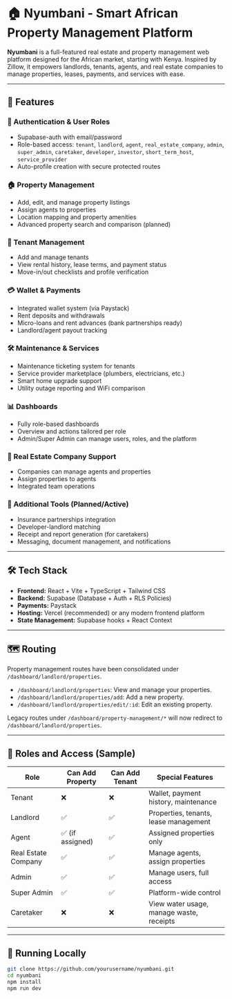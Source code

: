 # 🏠 Nyumbani - Smart African Property Management Platform

**Nyumbani** is a full-featured real estate and property management web platform designed for the African market, starting with Kenya. Inspired by Zillow, it empowers landlords, tenants, agents, and real estate companies to manage properties, leases, payments, and services with ease.

---

## 🚀 Features

### 🔑 Authentication & User Roles
- Supabase-auth with email/password
- Role-based access: `tenant`, `landlord`, `agent`, `real_estate_company`, `admin`, `super_admin`, `caretaker`, `developer`, `investor`, `short_term_host`, `service_provider`
- Auto-profile creation with secure protected routes

### 🏠 Property Management
- Add, edit, and manage property listings
- Assign agents to properties
- Location mapping and property amenities
- Advanced property search and comparison (planned)

### 👤 Tenant Management
- Add and manage tenants
- View rental history, lease terms, and payment status
- Move-in/out checklists and profile verification

### 💳 Wallet & Payments
- Integrated wallet system (via Paystack)
- Rent deposits and withdrawals
- Micro-loans and rent advances (bank partnerships ready)
- Landlord/agent payout tracking

### 🛠 Maintenance & Services
- Maintenance ticketing system for tenants
- Service provider marketplace (plumbers, electricians, etc.)
- Smart home upgrade support
- Utility outage reporting and WiFi comparison

### 📊 Dashboards
- Fully role-based dashboards
- Overview and actions tailored per role
- Admin/Super Admin can manage users, roles, and the platform

### 🏢 Real Estate Company Support
- Companies can manage agents and properties
- Assign properties to agents
- Integrated team operations

### 📂 Additional Tools (Planned/Active)
- Insurance partnerships integration
- Developer-landlord matching
- Receipt and report generation (for caretakers)
- Messaging, document management, and notifications

---

## 🛠 Tech Stack

- **Frontend:** React + Vite + TypeScript + Tailwind CSS
- **Backend:** Supabase (Database + Auth + RLS Policies)
- **Payments:** Paystack
- **Hosting:** Vercel (recommended) or any modern frontend platform
- **State Management:** Supabase hooks + React Context

---

## 🗺 Routing

Property management routes have been consolidated under `/dashboard/landlord/properties`.

- `/dashboard/landlord/properties`: View and manage your properties.
- `/dashboard/landlord/properties/add`: Add a new property.
- `/dashboard/landlord/properties/edit/:id`: Edit an existing property.

Legacy routes under `/dashboard/property-management/*` will now redirect to `/dashboard/landlord/properties`.

---

## 🔐 Roles and Access (Sample)

| Role               | Can Add Property | Can Add Tenant | Special Features                             |
|--------------------|------------------|----------------|-----------------------------------------------|
| Tenant             | ❌               | ❌             | Wallet, payment history, maintenance          |
| Landlord           | ✅               | ✅             | Properties, tenants, lease management         |
| Agent              | ✅ (if assigned) | ✅             | Assigned properties only                      |
| Real Estate Company| ✅               | ✅             | Manage agents, assign properties              |
| Admin              | ✅               | ✅             | Manage users, full access                     |
| Super Admin        | ✅               | ✅             | Platform-wide control                         |
| Caretaker          | ❌               | ❌             | View water usage, manage waste, receipts      |

---

## 🧪 Running Locally

```bash
git clone https://github.com/yourusername/nyumbani.git
cd nyumbani
npm install
npm run dev
